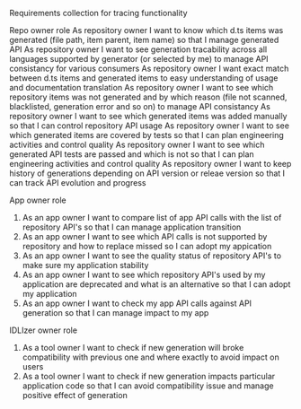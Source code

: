 Requirements collection for tracing functionality

Repo owner role
As repository owner I want to know which d.ts items was generated (file path, item parent, item name) so that I manage generated API
As repository owner I want to see generation tracability across all languages supported by generator (or selected by me) to manage API consistancy for various consumers
As repository owner I want exact match between d.ts items and generated items to easy understanding of usage and documentation translation
As repository owner I want to see which repository items was not generated and by which reason (file not scanned, blacklisted, generation error and so on) to manage API consistancy
As repository owner I want to see which generated items was added manually so that I can control repository API usage
As repository owner I want to see which generated items are covered by tests so that I can plan engineering activities and control quality
As repository owner I want to see which generated API tests are passed and which is not so that I can plan engineering activities and control quality
As repository owner I want to keep history of generations depending on API version or releae version so that I can track API evolution and progress

App owner role
1. As an app owner I want to compare list of app API calls with the list of repository API's so that I can manage application transition
2. As an app owner I want to see which API calls is not supported by repository and how to replace missed so I can adopt my appication
3. As an app owner I want to see the quality status of repository API's to make sure my application stability
4. As an app owner I want to see which repository API's used by my application are deprecated and what is an alternative so that  I can adopt my application
5. As an app owner I want to check my app API calls against API generation so that I can manage impact to my app

IDLIzer owner role
1. As a tool owner I want to check if new generation will broke compatibility with previous one and where exactly to avoid impact on users
2. As a tool owner I want to check if new generation impacts particular application code so that I can avoid compatibility issue and manage positive effect of generation